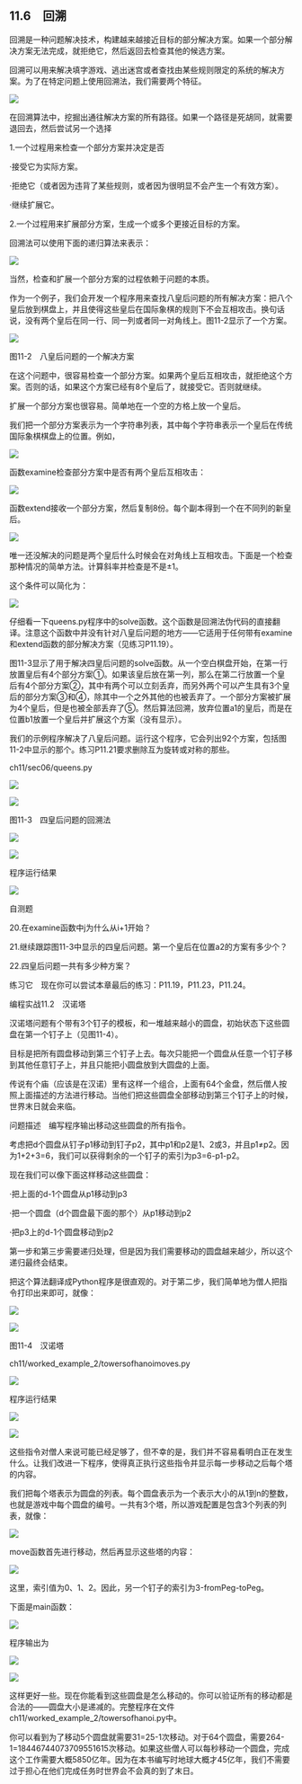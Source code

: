    

## 11.6　回溯

回溯是一种问题解决技术，构建越来越接近目标的部分解决方案。如果一个部分解决方案无法完成，就拒绝它，然后返回去检查其他的候选方案。

回溯可以用来解决填字游戏、逃出迷宫或者查找由某些规则限定的系统的解决方案。为了在特定问题上使用回溯法，我们需要两个特征。

![](0-Assets/Epubook/程序员编程语言经典合集（计算机科学丛书5册套装），javapython编程语言含经典教材龙书《编译原理》%20(Bruce%20Eckel%20%20Alfred%20V.%20Aho%20%20Monica%20S.%20Lam%20etc.)%20(Z-Library)/images/image07660.jpeg)

在回溯算法中，挖掘出通往解决方案的所有路径。如果一个路径是死胡同，就需要退回去，然后尝试另一个选择

1.一个过程用来检查一个部分方案并决定是否

·接受它为实际方案。

·拒绝它（或者因为违背了某些规则，或者因为很明显不会产生一个有效方案）。

·继续扩展它。

2.一个过程用来扩展部分方案，生成一个或多个更接近目标的方案。

回溯法可以使用下面的递归算法来表示：

![](0-Assets/Epubook/程序员编程语言经典合集（计算机科学丛书5册套装），javapython编程语言含经典教材龙书《编译原理》%20(Bruce%20Eckel%20%20Alfred%20V.%20Aho%20%20Monica%20S.%20Lam%20etc.)%20(Z-Library)/images/image07661.jpeg)

当然，检查和扩展一个部分方案的过程依赖于问题的本质。

作为一个例子，我们会开发一个程序用来查找八皇后问题的所有解决方案：把八个皇后放到棋盘上，并且使得这些皇后在国际象棋的规则下不会互相攻击。换句话说，没有两个皇后在同一行、同一列或者同一对角线上。图11-2显示了一个方案。

![](0-Assets/Epubook/程序员编程语言经典合集（计算机科学丛书5册套装），javapython编程语言含经典教材龙书《编译原理》%20(Bruce%20Eckel%20%20Alfred%20V.%20Aho%20%20Monica%20S.%20Lam%20etc.)%20(Z-Library)/images/image07662.jpeg)

图11-2　八皇后问题的一个解决方案

在这个问题中，很容易检查一个部分方案。如果两个皇后互相攻击，就拒绝这个方案。否则的话，如果这个方案已经有8个皇后了，就接受它。否则就继续。

扩展一个部分方案也很容易。简单地在一个空的方格上放一个皇后。

我们把一个部分方案表示为一个字符串列表，其中每个字符串表示一个皇后在传统国际象棋棋盘上的位置。例如，

![](../Images/image07663.gif)

函数examine检查部分方案中是否有两个皇后互相攻击：

![](0-Assets/Epubook/程序员编程语言经典合集（计算机科学丛书5册套装），javapython编程语言含经典教材龙书《编译原理》%20(Bruce%20Eckel%20%20Alfred%20V.%20Aho%20%20Monica%20S.%20Lam%20etc.)%20(Z-Library)/images/image07664.jpeg)

函数extend接收一个部分方案，然后复制8份。每个副本得到一个在不同列的新皇后。

![](../Images/image07665.gif)

唯一还没解决的问题是两个皇后什么时候会在对角线上互相攻击。下面是一个检查那种情况的简单方法。计算斜率并检查是不是±1。

这个条件可以简化为：

![](0-Assets/Epubook/程序员编程语言经典合集（计算机科学丛书5册套装），javapython编程语言含经典教材龙书《编译原理》%20(Bruce%20Eckel%20%20Alfred%20V.%20Aho%20%20Monica%20S.%20Lam%20etc.)%20(Z-Library)/images/image07666.jpeg)

仔细看一下queens.py程序中的solve函数。这个函数是回溯法伪代码的直接翻译。注意这个函数中并没有针对八皇后问题的地方——它适用于任何带有examine和extend函数的部分解决方案（见练习P11.19）。

图11-3显示了用于解决四皇后问题的solve函数。从一个空白棋盘开始，在第一行放置皇后有4个部分方案①。如果该皇后放在第一列，那么在第二行放置一个皇后有4个部分方案②，其中有两个可以立刻丢弃，而另外两个可以产生具有3个皇后的部分方案③和④，除其中一个之外其他的也被丢弃了。一个部分方案被扩展为4个皇后，但是也被全部丢弃了⑤。然后算法回溯，放弃位置a1的皇后，而是在位置b1放置一个皇后并扩展这个方案（没有显示）。

我们的示例程序解决了八皇后问题。运行这个程序，它会列出92个方案，包括图11-2中显示的那个。练习P11.21要求删除互为旋转或对称的那些。

ch11/sec06/queens.py

![](0-Assets/Epubook/程序员编程语言经典合集（计算机科学丛书5册套装），javapython编程语言含经典教材龙书《编译原理》%20(Bruce%20Eckel%20%20Alfred%20V.%20Aho%20%20Monica%20S.%20Lam%20etc.)%20(Z-Library)/images/image07667.jpeg)

![](0-Assets/Epubook/程序员编程语言经典合集（计算机科学丛书5册套装），javapython编程语言含经典教材龙书《编译原理》%20(Bruce%20Eckel%20%20Alfred%20V.%20Aho%20%20Monica%20S.%20Lam%20etc.)%20(Z-Library)/images/image07668.jpeg)

图11-3　四皇后问题的回溯法

![](0-Assets/Epubook/程序员编程语言经典合集（计算机科学丛书5册套装），javapython编程语言含经典教材龙书《编译原理》%20(Bruce%20Eckel%20%20Alfred%20V.%20Aho%20%20Monica%20S.%20Lam%20etc.)%20(Z-Library)/images/image07669.jpeg)

![](0-Assets/Epubook/程序员编程语言经典合集（计算机科学丛书5册套装），javapython编程语言含经典教材龙书《编译原理》%20(Bruce%20Eckel%20%20Alfred%20V.%20Aho%20%20Monica%20S.%20Lam%20etc.)%20(Z-Library)/images/image07670.jpeg)

程序运行结果

![](../Images/image07671.gif)

自测题

20.在examine函数中j为什么从i+1开始？

21.继续跟踪图11-3中显示的四皇后问题。第一个皇后在位置a2的方案有多少个？

22.四皇后问题一共有多少种方案？

练习它　现在你可以尝试本章最后的练习：P11.19，P11.23，P11.24。

编程实战11.2　汉诺塔

汉诺塔问题有个带有3个钉子的模板，和一堆越来越小的圆盘，初始状态下这些圆盘在第一个钉子上（见图11-4）。

目标是把所有圆盘移动到第三个钉子上去。每次只能把一个圆盘从任意一个钉子移到其他任意钉子上，并且只能把小圆盘放到大圆盘的上面。

传说有个庙（应该是在汉诺）里有这样一个组合，上面有64个金盘，然后僧人按照上面描述的方法进行移动。当他们把这些圆盘全部移动到第三个钉子上的时候，世界末日就会来临。

问题描述　编写程序输出移动这些圆盘的所有指令。

考虑把d个圆盘从钉子p1移动到钉子p2，其中p1和p2是1、2或3，并且p1≠p2。因为1+2+3=6，我们可以获得剩余的一个钉子的索引为p3=6-p1-p2。

现在我们可以像下面这样移动这些圆盘：

·把上面的d-1个圆盘从p1移动到p3

·把一个圆盘（d个圆盘最下面的那个）从p1移动到p2

·把p3上的d-1个圆盘移动到p2

第一步和第三步需要递归处理，但是因为我们需要移动的圆盘越来越少，所以这个递归最终会结束。

把这个算法翻译成Python程序是很直观的。对于第二步，我们简单地为僧人把指令打印出来即可，就像：

![](../Images/image07672.gif)

![](0-Assets/Epubook/程序员编程语言经典合集（计算机科学丛书5册套装），javapython编程语言含经典教材龙书《编译原理》%20(Bruce%20Eckel%20%20Alfred%20V.%20Aho%20%20Monica%20S.%20Lam%20etc.)%20(Z-Library)/images/image07673.jpeg)

图11-4　汉诺塔

ch11/worked_example_2/towersofhanoimoves.py

![](0-Assets/Epubook/程序员编程语言经典合集（计算机科学丛书5册套装），javapython编程语言含经典教材龙书《编译原理》%20(Bruce%20Eckel%20%20Alfred%20V.%20Aho%20%20Monica%20S.%20Lam%20etc.)%20(Z-Library)/images/image07674.jpeg)

程序运行结果

![](../Images/image07675.gif)

![](0-Assets/Epubook/程序员编程语言经典合集（计算机科学丛书5册套装），javapython编程语言含经典教材龙书《编译原理》%20(Bruce%20Eckel%20%20Alfred%20V.%20Aho%20%20Monica%20S.%20Lam%20etc.)%20(Z-Library)/images/image07676.jpeg)

这些指令对僧人来说可能已经足够了，但不幸的是，我们并不容易看明白正在发生什么。让我们改进一下程序，使得真正执行这些指令并显示每一步移动之后每个塔的内容。

我们把每个塔表示为圆盘的列表。每个圆盘表示为一个表示大小的从1到n的整数，也就是游戏中每个圆盘的编号。一共有3个塔，所以游戏配置是包含3个列表的列表，就像：

![](../Images/image07677.gif)

move函数首先进行移动，然后再显示这些塔的内容：

![](0-Assets/Epubook/程序员编程语言经典合集（计算机科学丛书5册套装），javapython编程语言含经典教材龙书《编译原理》%20(Bruce%20Eckel%20%20Alfred%20V.%20Aho%20%20Monica%20S.%20Lam%20etc.)%20(Z-Library)/images/image07678.jpeg)

这里，索引值为0、1、2。因此，另一个钉子的索引为3-fromPeg-toPeg。

下面是main函数：

![](../Images/image07679.gif)

程序输出为

![](../Images/image07680.gif)

![](../Images/image07681.gif)

这样更好一些。现在你能看到这些圆盘是怎么移动的。你可以验证所有的移动都是合法的——圆盘大小是递减的。完整程序在文件ch11/worked_example_2/towersofhanoi.py中。

你可以看到为了移动5个圆盘就需要31=25-1次移动。对于64个圆盘，需要264-1=18446744073709551615次移动。如果这些僧人可以每秒移动一个圆盘，完成这个工作需要大概5850亿年。因为在本书编写时地球大概才45亿年，我们不需要过于担心在他们完成任务时世界会不会真的到了末日。